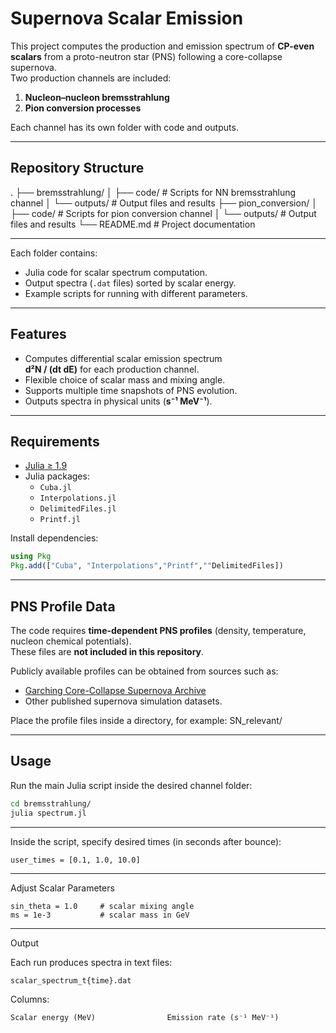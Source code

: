 # Supernova Scalar Emission
This project computes the production and emission spectrum of **CP-even scalars** from a proto-neutron star (PNS) following a core-collapse supernova.  
Two production channels are included:

1. **Nucleon–nucleon bremsstrahlung**  
2. **Pion conversion processes**  

Each channel has its own folder with code and outputs.

---

## Repository Structure

.
├── bremsstrahlung/
│   ├── code/             # Scripts for NN bremsstrahlung channel
│   └── outputs/          # Output files and results
├── pion_conversion/
│   ├── code/             # Scripts for pion conversion channel
│   └── outputs/          # Output files and results
└── README.md             # Project documentation

---


Each folder contains:
- Julia code for scalar spectrum computation.
- Output spectra (`.dat` files) sorted by scalar energy.
- Example scripts for running with different parameters.

---

## Features
- Computes differential scalar emission spectrum  
  **d²N / (dt dE)** for each production channel.
- Flexible choice of scalar mass and mixing angle.
- Supports multiple time snapshots of PNS evolution.
- Outputs spectra in physical units (**s⁻¹ MeV⁻¹**).

---

## Requirements
- [Julia ≥ 1.9](https://julialang.org/)
- Julia packages:
  - `Cuba.jl`
  - `Interpolations.jl`
  - `DelimitedFiles.jl`
  - `Printf.jl`

Install dependencies:
```julia
using Pkg
Pkg.add(["Cuba", "Interpolations","Printf",""DelimitedFiles])
```
---

## PNS Profile Data
The code requires **time-dependent PNS profiles** (density, temperature, nucleon chemical potentials).  
These files are **not included in this repository**.

Publicly available profiles can be obtained from sources such as:
- [Garching Core-Collapse Supernova Archive]([https://wwwmpa.mpa-garching.mpg.de/ccsnarchive/](https://wwwmpa.mpa-garching.mpg.de/ccsnarchive/))
- Other published supernova simulation datasets.

Place the profile files inside a directory, for example:
SN_relevant/


---

## Usage

Run the main Julia script inside the desired channel folder:
```bash
cd bremsstrahlung/
julia spectrum.jl
```
---

Inside the script, specify desired times (in seconds after bounce):
```
user_times = [0.1, 1.0, 10.0]
```
---

Adjust Scalar Parameters
```
sin_theta = 1.0     # scalar mixing angle
ms = 1e-3           # scalar mass in GeV
```
---

Output

Each run produces spectra in text files:
```
scalar_spectrum_t{time}.dat
```

Columns:
```
Scalar energy (MeV)                Emission rate (s⁻¹ MeV⁻¹)
```
